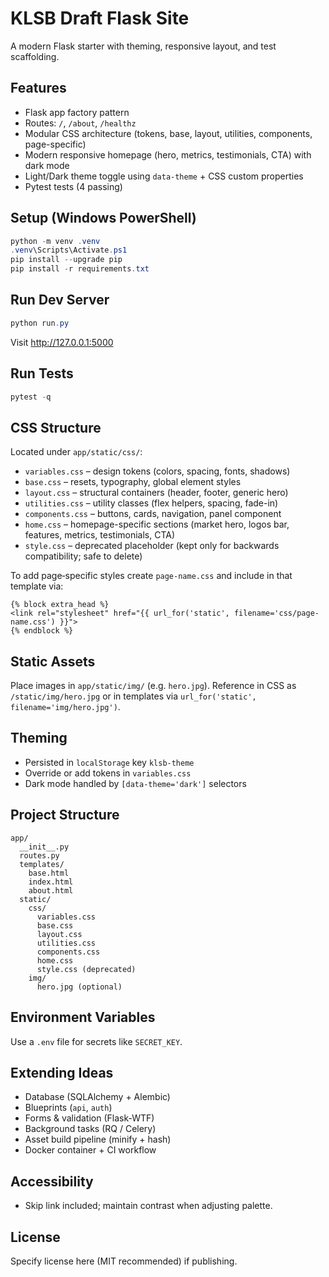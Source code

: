 # KLSB Draft Flask Site

A modern Flask starter with theming, responsive layout, and test scaffolding.

## Features
- Flask app factory pattern
- Routes: `/`, `/about`, `/healthz`
- Modular CSS architecture (tokens, base, layout, utilities, components, page-specific)
- Modern responsive homepage (hero, metrics, testimonials, CTA) with dark mode
- Light/Dark theme toggle using `data-theme` + CSS custom properties
- Pytest tests (4 passing)

## Setup (Windows PowerShell)
```powershell
python -m venv .venv
.venv\Scripts\Activate.ps1
pip install --upgrade pip
pip install -r requirements.txt
```

## Run Dev Server
```powershell
python run.py
```
Visit http://127.0.0.1:5000

## Run Tests
```powershell
pytest -q
```

## CSS Structure
Located under `app/static/css/`:
- `variables.css` – design tokens (colors, spacing, fonts, shadows)
- `base.css` – resets, typography, global element styles
- `layout.css` – structural containers (header, footer, generic hero)
- `utilities.css` – utility classes (flex helpers, spacing, fade-in)
- `components.css` – buttons, cards, navigation, panel component
- `home.css` – homepage-specific sections (market hero, logos bar, features, metrics, testimonials, CTA)
- `style.css` – deprecated placeholder (kept only for backwards compatibility; safe to delete)

To add page‑specific styles create `page-name.css` and include in that template via:
```jinja2
{% block extra_head %}
<link rel="stylesheet" href="{{ url_for('static', filename='css/page-name.css') }}">
{% endblock %}
```

## Static Assets
Place images in `app/static/img/` (e.g. `hero.jpg`). Reference in CSS as `/static/img/hero.jpg` or in templates via `url_for('static', filename='img/hero.jpg')`.

## Theming
- Persisted in `localStorage` key `klsb-theme`
- Override or add tokens in `variables.css`
- Dark mode handled by `[data-theme='dark']` selectors

## Project Structure
```
app/
  __init__.py
  routes.py
  templates/
    base.html
    index.html
    about.html
  static/
    css/
      variables.css
      base.css
      layout.css
      utilities.css
      components.css
      home.css
      style.css (deprecated)
    img/
      hero.jpg (optional)
```

## Environment Variables
Use a `.env` file for secrets like `SECRET_KEY`.

## Extending Ideas
- Database (SQLAlchemy + Alembic)
- Blueprints (`api`, `auth`)
- Forms & validation (Flask-WTF)
- Background tasks (RQ / Celery)
- Asset build pipeline (minify + hash)
- Docker container + CI workflow

## Accessibility
- Skip link included; maintain contrast when adjusting palette.

## License
Specify license here (MIT recommended) if publishing.
